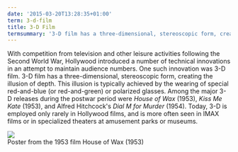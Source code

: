 ```yaml
---
date: '2015-03-20T13:28:35+01:00'
term: 3-d-film
title: 3-D Film
termsummary: '3-D film has a three-dimensional, stereoscopic form, creating the illusion of depth.'
---
```


With competition from television and other leisure activities
following the Second World War, Hollywood introduced a number of
technical innovations in an attempt to maintain audience numbers. One
such innovation was 3-D film. 3-D film has a three-dimensional,
stereoscopic form, creating the illusion of depth. <!--more-->This illusion is
typically achieved by the wearing of special red-and-blue (or
red-and-green) or polarized glasses. Among the major 3-D releases
during the postwar period were <i>House of Wax</i> (1953), <i>Kiss Me Kate</i>
(1953), and Alfred Hitchcock's <i>Dial M for Murder</i> (1954). Today, 3-D is
employed only rarely in Hollywood films, and is more often seen in
IMAX films or in specialized theaters at amusement parks or museums.

<div class="widget-image">
    <img src="/img/assets/house_of_wax.jpg" />
    <div class="caption">Poster from the 1953 film House of Wax (1953)</div>
</div>

